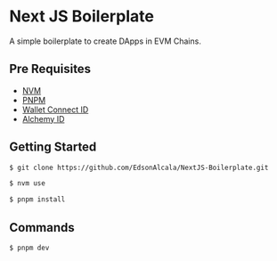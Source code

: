 # Next JS Boilerplate

A simple boilerplate to create DApps in EVM Chains.

## Pre Requisites

- [NVM](https://github.com/nvm-sh/nvm)
- [PNPM](https://pnpm.io/installation)
- [Wallet Connect ID](https://docs.walletconnect.com/)
- [Alchemy ID](https://alchemy.com/)

## Getting Started

```bash
$ git clone https://github.com/EdsonAlcala/NextJS-Boilerplate.git

$ nvm use

$ pnpm install
```

## Commands

```bash
$ pnpm dev
```